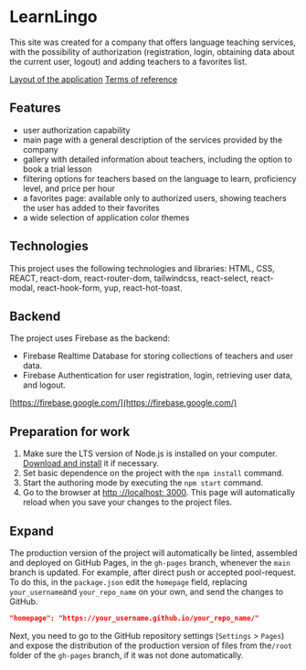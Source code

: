 # LearnLingo

This site was created for a company that offers language teaching services, with
the possibility of authorization (registration, login, obtaining data about the
current user, logout) and adding teachers to a favorites list.

[Layout of the application](https://www.figma.com/file/dewf5jVviSTuWMMyU3d8Mc/%D0%9F%D0%B5%D1%82-%D0%BF%D1%80%D0%BE%D1%94%D0%BA%D1%82-%D0%B4%D0%BB%D1%8F-%D0%9A%D0%A6?type=design&node-id=0-1&mode=design&t=jCmjSs9PeOjObYSc-0)
[Terms of reference](https://docs.google.com/document/d/1ZB_MFgnnJj7t7OXtv5hESSwY6xRgVoACZKzgZczWc3Y/edit?tab=t.0)

## Features

- user authorization capability
- main page with a general description of the services provided by the company
- gallery with detailed information about teachers, including the option to book
  a trial lesson
- filtering options for teachers based on the language to learn, proficiency
  level, and price per hour
- a favorites page: available only to authorized users, showing teachers the
  user has added to their favorites
- a wide selection of application color themes

## Technologies

This project uses the following technologies and libraries: HTML, CSS, REACT,
react-dom, react-router-dom, tailwindcss, react-select, react-modal,
react-hook-form, yup, react-hot-toast.

## Backend

The project uses Firebase as the backend:

- Firebase Realtime Database for storing collections of teachers and user data.
- Firebase Authentication for user registration, login, retrieving user data,
  and logout.

[https://firebase.google.com/](https://firebase.google.com/)

## Preparation for work

1. Make sure the LTS version of Node.js is installed on your computer.
   [Download and install](https://nodejs.org/en/) it if necessary.
2. Set basic dependence on the project with the `npm install` command.
3. Start the authoring mode by executing the `npm start` command.
4. Go to the browser at [http ://localhost: 3000](http://localhost:3000). This
   page will automatically reload when you save your changes to the project
   files.

## Expand

The production version of the project will automatically be linted, assembled
and deployed on GitHub Pages, in the `gh-pages` branch, whenever the `main`
branch is updated. For example, after direct push or accepted pool-request. To
do this, in the `package.json` edit the `homepage` field, replacing
`your_username`and `your_repo_name` on your own, and send the changes to GitHub.

```json
"homepage": "https://your_username.github.io/your_repo_name/"
```

Next, you need to go to the GitHub repository settings (`Settings` > `Pages`)
and expose the distribution of the production version of files from the`/root`
folder of the `gh-pages` branch, if it was not done automatically.
